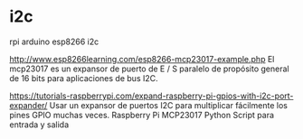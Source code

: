 # i2c
rpi arduino esp8266 i2c

http://www.esp8266learning.com/esp8266-mcp23017-example.php 
El mcp23017 es un expansor de puerto de E / S paralelo de propósito general de 16 bits para aplicaciones de bus I2C.

https://tutorials-raspberrypi.com/expand-raspberry-pi-gpios-with-i2c-port-expander/
Usar un expansor de puertos I2C para multiplicar fácilmente los pines GPIO muchas veces. Raspberry Pi MCP23017 Python Script para entrada y salida

